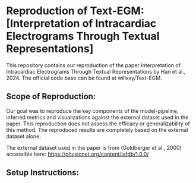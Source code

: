 # Reproduction of Text-EGM: [Interpretation of Intracardiac Electrograms Through Textual Representations]
This repository contains our reproduction of the paper Interpretation of Intracardiac Electrograms Through Textual Representations by Han et al., 2024.
The official code base can be found at willxxy/Text-EGM.

## Scope of Reproduction:
Our goal was to reproduce the key components of the model-pipeline, inferred metrics and visualizations against the external dataset used in the paper.
This reproduction does not assess the efficacy or generalizability of this method. 
The reproduced results are completely based on the external dataset alone.

The external dataset used in the paper is from (Goldberger et al., 2000) accessible here: https://physionet.org/content/iafdb/1.0.0/

## Setup Instructions:

